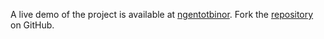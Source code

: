 A live demo of the project is available at [ngentotbinor](https://ngentotbinor.pages.dev).
Fork the [repository](https://github.com/jolk9110) on GitHub.